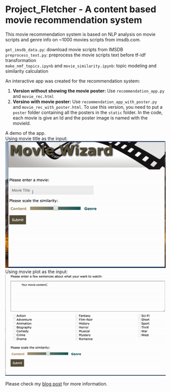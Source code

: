 # Project_Fletcher - A content based movie recommendation system
This movie recommendation system is based on NLP analysis on movie scripts and genre info on ~1000 movies scripts from imsdb.com. 

`get_imsdb_data.py`: download movie scripts from IMSDB  
`preprocess_text.py`: preprocess the movie scripts text before tf-idf transformation  
`make_nmf_topics.ipynb` and `movie_similarity.ipynb`: topic modeling and similarity calculation   

An interactive app was created for the recommendation system:
1. **Version without showing the movie poster:** Use `recommendation_app.py` and `movie_rec.html`
2. **Versino with movie poster:** Use `recommendation_app_with_poster.py` and `movie_rec_with_poster.html`. To use this version, you need to put a `poster` folder containing all the posters in the `static` folder. In the code, each movie is give an Id and the poster image is named with the movieId. 

A demo of the app.  
Using movie title as the input:  
<img src='img/rec_by_title.gif' img>  
Using movie plot as the input:  
<img src='img/rec_by_text.gif' img>  

Please check my [blog post](https://caiy7.github.io/content-based-rec-system/) for more information.  